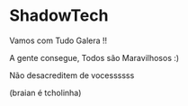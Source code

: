 # ShadowTech


Vamos com Tudo Galera !! 

A gente consegue, Todos são Maravilhosos :)  

Não desacreditem de vocessssss 

(braian é tcholinha)


